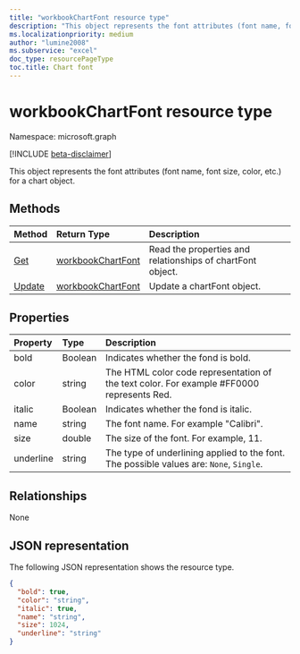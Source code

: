 ```yaml
---
title: "workbookChartFont resource type"
description: "This object represents the font attributes (font name, font size, color, etc.) for a chart object."
ms.localizationpriority: medium
author: "lumine2008"
ms.subservice: "excel"
doc_type: resourcePageType
toc.title: Chart font
---
```


# workbookChartFont resource type

Namespace: microsoft.graph

[!INCLUDE [beta-disclaimer](../../includes/beta-disclaimer.md)]

This object represents the font attributes (font name, font size, color, etc.) for a chart object.


## Methods

| Method		   | Return Type	|Description|
|:---------------|:--------|:----------|
|[Get](../api/chartfont-get.md) | [workbookChartFont](workbookchartfont.md) |Read the properties and relationships of chartFont object.|
|[Update](../api/chartfont-update.md) | [workbookChartFont](workbookchartfont.md)	|Update a chartFont object. |

## Properties
| Property	   | Type	|Description|
|:---------------|:--------|:----------|
|bold|Boolean|Indicates whether the fond is bold.|
|color|string|The HTML color code representation of the text color. For example #FF0000 represents Red.|
|italic|Boolean|Indicates whether the fond is italic.|
|name|string|The font name. For example "Calibri".|
|size|double|The size of the font. For example,  11.|
|underline|string|The type of underlining applied to the font. The possible values are: `None`, `Single`.|

## Relationships
None


## JSON representation

The following JSON representation shows the resource type.

<!--{
  "blockType": "resource",
  "baseType": "microsoft.graph.entity",
  "optionalProperties": [],
  "@odata.type": "microsoft.graph.workbookChartFont"
}-->

```json
{
  "bold": true,
  "color": "string",
  "italic": true,
  "name": "string",
  "size": 1024,
  "underline": "string"
}

```

<!-- uuid: 8fcb5dbc-d5aa-4681-8e31-b001d5168d79
2015-10-25 14:57:30 UTC -->
<!--
{
  "type": "#page.annotation",
  "description": "ChartFont resource",
  "keywords": "",
  "section": "documentation",
  "tocPath": "",
  "suppressions": []
}
-->



